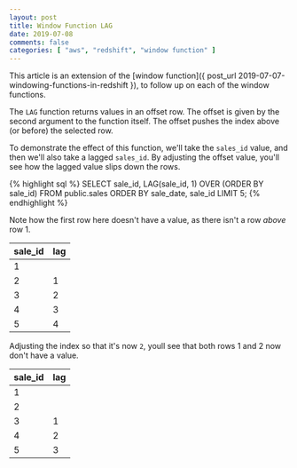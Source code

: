 ```yaml
---
layout: post
title: Window Function LAG
date: 2019-07-08
comments: false
categories: [ "aws", "redshift", "window function" ]
---
```


This article is an extension of the [window function]({ post_url 2019-07-07-windowing-functions-in-redshift }), to follow up on each of the window functions.

The `LAG` function returns values in an offset row. The offset is given by the second argument to the function itself. The offset pushes the index above (or before) the selected row.

To demonstrate the effect of this function, we'll take the `sales_id` value, and then we'll also take a lagged `sales_id`. By adjusting the offset value, you'll see how the lagged value slips down the rows.

{% highlight sql %}
SELECT sale_id,
  LAG(sale_id, 1) OVER (ORDER BY sale_id)
FROM public.sales
ORDER BY sale_date, sale_id
LIMIT 5;
{% endhighlight %}

Note how the first row here doesn't have a value, as there isn't a row *above* row 1.

|sale_id|lag|
|-------|---|
|1||
|2|1|
|3|2|
|4|3|
|5|4|

Adjusting the index so that it's now `2`, youll see that both rows 1 and 2 now don't have a value.

|sale_id|lag|
|-------|---|
|1||
|2||
|3|1|
|4|2|
|5|3|

